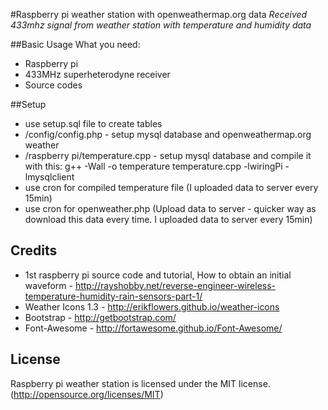 #Raspberry pi weather station with openweathermap.org data
*Received 433mhz signal from weather station with temperature and humidity data*

##Basic Usage
What you need:

  * Raspberry pi
  * 433MHz superheterodyne receiver
  * Source codes  

  
##Setup
  * use setup.sql file to create tables
  * /config/config.php - setup mysql database and openweathermap.org weather
  * /raspberry pi/temperature.cpp - setup mysql database and compile it with this: g++ -Wall -o temperature temperature.cpp -lwiringPi -lmysqlclient
  * use cron for compiled temperature file (I uploaded data to server every 15min)
  * use cron for openweather.php (Upload data to server - quicker way as download this data every time. I uploaded data to server every 15min)
  
## Credits
  * 1st raspberry pi source code and tutorial, How to obtain an initial waveform - http://rayshobby.net/reverse-engineer-wireless-temperature-humidity-rain-sensors-part-1/
  * Weather Icons 1.3 - http://erikflowers.github.io/weather-icons
  * Bootstrap - http://getbootstrap.com/
  * Font-Awesome - http://fortawesome.github.io/Font-Awesome/
  
## License
Raspberry pi weather station is licensed under the MIT license. (http://opensource.org/licenses/MIT)
